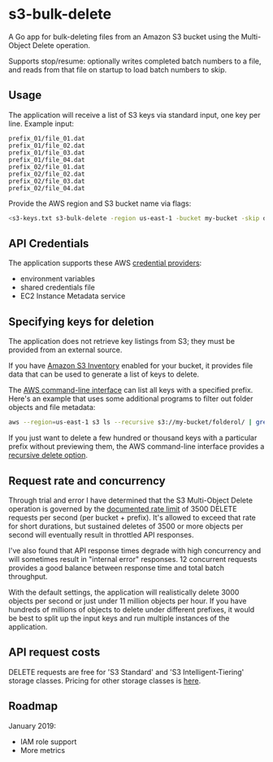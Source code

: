 s3-bulk-delete
==============

A Go app for bulk-deleting files from an Amazon S3 bucket using the Multi-Object Delete operation.

Supports stop/resume: optionally writes completed batch numbers to a file, and reads from that file on startup to load batch numbers to skip.


Usage
-----

The application will receive a list of S3 keys via standard input, one key per line. Example input:

```
prefix_01/file_01.dat
prefix_01/file_02.dat
prefix_01/file_03.dat
prefix_01/file_04.dat
prefix_02/file_01.dat
prefix_02/file_02.dat
prefix_02/file_03.dat
prefix_02/file_04.dat
```

Provide the AWS region and S3 bucket name via flags:

```bash
<s3-keys.txt s3-bulk-delete -region us-east-1 -bucket my-bucket -skip deleted-batches.txt
```


API Credentials
---------------

The application supports these AWS [credential providers](https://docs.aws.amazon.com/sdk-for-go/v1/developer-guide/configuring-sdk.html#specifying-credentials):

- environment variables
- shared credentials file
- EC2 Instance Metadata service


Specifying keys for deletion
----------------------------

The application does not retrieve key listings from S3; they must be provided from an external source.

If you have [Amazon S3 Inventory](https://docs.aws.amazon.com/AmazonS3/latest/dev/storage-inventory.html) enabled for your bucket, it provides file data that can be used to generate a list of keys to delete.

The [AWS command-line interface](https://docs.aws.amazon.com/cli/latest/reference/s3/ls.html) can list all keys with a specified prefix. Here's an example that uses some additional programs to filter out folder objects and file metadata:

```bash
aws --region=us-east-1 s3 ls --recursive s3://my-bucket/folderol/ | grep -v "\/$" | awk '{ print $4 }' >s3-keys.txt
```

If you just want to delete a few hundred or thousand keys with a particular prefix without previewing them, the AWS command-line interface provides a [recursive delete option](https://docs.aws.amazon.com/cli/latest/reference/s3/rm.html).


Request rate and concurrency
----------------------------

Through trial and error I have determined that the S3 Multi-Object Delete operation is governed by the [documented rate limit](https://docs.aws.amazon.com/AmazonS3/latest/dev/request-rate-perf-considerations.html) of 3500 DELETE requests per second (per bucket + prefix). It's allowed to exceed that rate for short durations, but sustained deletes of 3500 or more objects per second will eventually result in throttled API responses.

I've also found that API response times degrade with high concurrency and will sometimes result in "internal error" responses. 12 concurrent requests provides a good balance between response time and total batch throughput.

With the default settings, the application will realistically delete 3000 objects per second or just under 11 million objects per hour. If you have hundreds of millions of objects to delete under different prefixes, it would be best to split up the input keys and run multiple instances of the application.


API request costs
-----------------

DELETE requests are free for 'S3 Standard' and 'S3 Intelligent-Tiering' storage classes. Pricing for other storage classes is [here](https://aws.amazon.com/s3/pricing/#Request_pricing).


Roadmap
-------

January 2019:

- IAM role support
- More metrics
